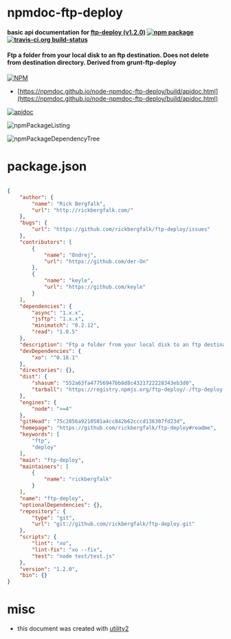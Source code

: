 # npmdoc-ftp-deploy

#### basic api documentation for  [ftp-deploy (v1.2.0)](https://github.com/rickbergfalk/ftp-deploy#readme)  [![npm package](https://img.shields.io/npm/v/npmdoc-ftp-deploy.svg?style=flat-square)](https://www.npmjs.org/package/npmdoc-ftp-deploy) [![travis-ci.org build-status](https://api.travis-ci.org/npmdoc/node-npmdoc-ftp-deploy.svg)](https://travis-ci.org/npmdoc/node-npmdoc-ftp-deploy)

#### Ftp a folder from your local disk to an ftp destination. Does not delete from destination directory. Derived from grunt-ftp-deploy

[![NPM](https://nodei.co/npm/ftp-deploy.png?downloads=true&downloadRank=true&stars=true)](https://www.npmjs.com/package/ftp-deploy)

- [https://npmdoc.github.io/node-npmdoc-ftp-deploy/build/apidoc.html](https://npmdoc.github.io/node-npmdoc-ftp-deploy/build/apidoc.html)

[![apidoc](https://npmdoc.github.io/node-npmdoc-ftp-deploy/build/screenCapture.buildCi.browser.%252Ftmp%252Fbuild%252Fapidoc.html.png)](https://npmdoc.github.io/node-npmdoc-ftp-deploy/build/apidoc.html)

![npmPackageListing](https://npmdoc.github.io/node-npmdoc-ftp-deploy/build/screenCapture.npmPackageListing.svg)

![npmPackageDependencyTree](https://npmdoc.github.io/node-npmdoc-ftp-deploy/build/screenCapture.npmPackageDependencyTree.svg)



# package.json

```json

{
    "author": {
        "name": "Rick Bergfalk",
        "url": "http://rickbergfalk.com/"
    },
    "bugs": {
        "url": "https://github.com/rickbergfalk/ftp-deploy/issues"
    },
    "contributors": [
        {
            "name": "Ondrej",
            "url": "https://github.com/der-On"
        },
        {
            "name": "keyle",
            "url": "https://github.com/keyle"
        }
    ],
    "dependencies": {
        "async": "1.x.x",
        "jsftp": "1.x.x",
        "minimatch": "0.2.12",
        "read": "1.0.5"
    },
    "description": "Ftp a folder from your local disk to an ftp destination. Does not delete from destination directory. Derived from grunt-ftp-deploy",
    "devDependencies": {
        "xo": "^0.18.1"
    },
    "directories": {},
    "dist": {
        "shasum": "552a63fa47756947bb8d8c4321722228343eb3d0",
        "tarball": "https://registry.npmjs.org/ftp-deploy/-/ftp-deploy-1.2.0.tgz"
    },
    "engines": {
        "node": ">=4"
    },
    "gitHead": "75c2856a9210501a4cc842b62cccd136307fd23d",
    "homepage": "https://github.com/rickbergfalk/ftp-deploy#readme",
    "keywords": [
        "ftp",
        "deploy"
    ],
    "main": "ftp-deploy",
    "maintainers": [
        {
            "name": "rickbergfalk"
        }
    ],
    "name": "ftp-deploy",
    "optionalDependencies": {},
    "repository": {
        "type": "git",
        "url": "git://github.com/rickbergfalk/ftp-deploy.git"
    },
    "scripts": {
        "lint": "xo",
        "lint-fix": "xo --fix",
        "test": "node test/test.js"
    },
    "version": "1.2.0",
    "bin": {}
}
```



# misc
- this document was created with [utility2](https://github.com/kaizhu256/node-utility2)

